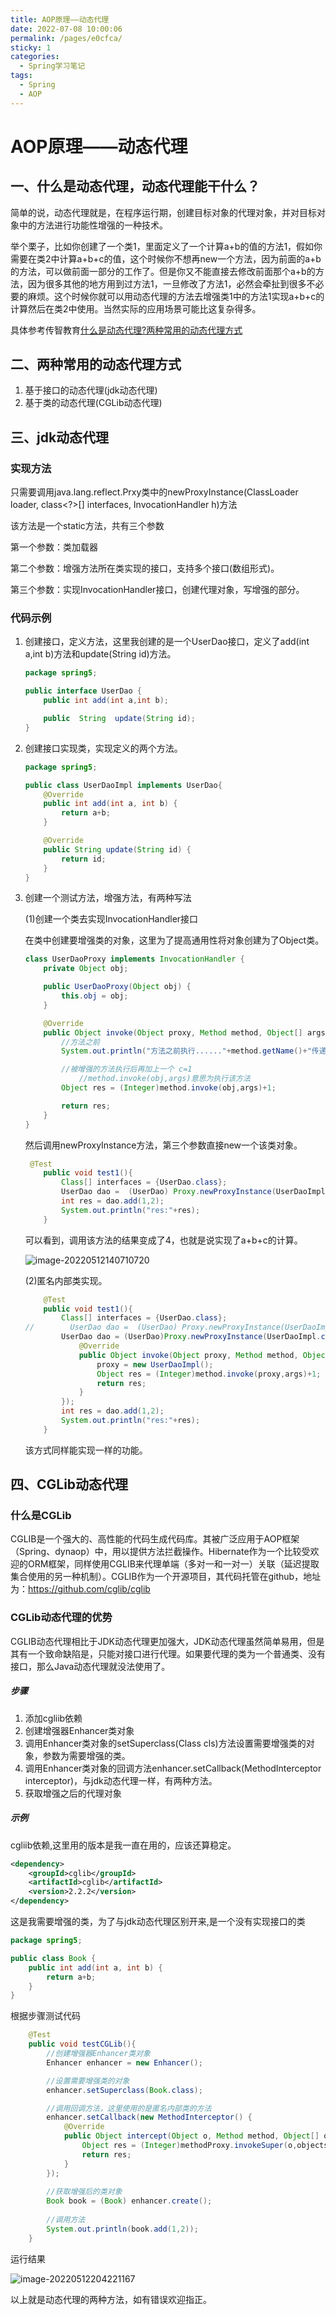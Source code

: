 ```yaml
---
title: AOP原理——动态代理
date: 2022-07-08 10:00:06
permalink: /pages/e0cfca/
sticky: 1
categories:
  - Spring学习笔记
tags:
  - Spring
  - AOP
---
```

# AOP原理——动态代理

## 一、什么是动态代理，动态代理能干什么？

简单的说，动态代理就是，在程序运行期，创建目标对象的代理对象，并对目标对象中的方法进行功能性增强的一种技术。

举个栗子，比如你创建了一个类1，里面定义了一个计算a+b的值的方法1，假如你需要在类2中计算a+b+c的值，这个时候你不想再new一个方法，因为前面的a+b的方法，可以做前面一部分的工作了。但是你又不能直接去修改前面那个a+b的方法，因为很多其他的地方用到过方法1，一旦修改了方法1，必然会牵扯到很多不必要的麻烦。这个时候你就可以用动态代理的方法去增强类1中的方法1实现a+b+c的计算然后在类2中使用。当然实际的应用场景可能比这复杂得多。

具体参考传智教育[什么是动态代理?两种常用的动态代理方式](https://www.itcast.cn/news/20200717/12001737842.shtml)

## 二、两种常用的动态代理方式

1. 基于接口的动态代理(jdk动态代理)
2. 基于类的动态代理(CGLib动态代理)

## 三、jdk动态代理

### 实现方法

只需要调用java.lang.reflect.Prxy类中的newProxyInstance(ClassLoader loader, class<?>[] interfaces, InvocationHandler h)方法

该方法是一个static方法，共有三个参数

第一个参数：类加载器

第二个参数：增强方法所在类实现的接口，支持多个接口(数组形式)。

第三个参数：实现InvocationHandler接口，创建代理对象，写增强的部分。

### 代码示例

1. 创建接口，定义方法，这里我创建的是一个UserDao接口，定义了add(int a,int b)方法和update(String id)方法。

   ```java 
   package spring5;
   
   public interface UserDao {
       public int add(int a,int b);
   
       public  String  update(String id);
   }
   ```

2. 创建接口实现类，实现定义的两个方法。

   ```java
   package spring5;
   
   public class UserDaoImpl implements UserDao{
       @Override
       public int add(int a, int b) {
           return a+b;
       }
   
       @Override
       public String update(String id) {
           return id;
       }
   }
   ```

3. 创建一个测试方法，增强方法，有两种写法

   (1)创建一个类去实现InvocationHandler接口

   在类中创建要增强类的对象，这里为了提高通用性将对象创建为了Object类。

   ```java 
   class UserDaoProxy implements InvocationHandler {
       private Object obj;
   
       public UserDaoProxy(Object obj) {
           this.obj = obj;
       }
   
       @Override
       public Object invoke(Object proxy, Method method, Object[] args) throws Throwable {
           //方法之前
           System.out.println("方法之前执行......"+method.getName()+"传递的参数..."+ Arrays.toString(args));
   
           //被增强的方法执行后再加上一个 c=1
               //method.invoke(obj,args)意思为执行该方法
           Object res = (Integer)method.invoke(obj,args)+1;
   
           return res;
       }
   }
   ```

   然后调用newProxyInstance方法，第三个参数直接new一个该类对象。

   ```java
   	@Test
       public void test1(){
           Class[] interfaces = {UserDao.class};
           UserDao dao =  (UserDao) Proxy.newProxyInstance(UserDaoImpl.class.getClassLoader(),interfaces,new UserDaoProxy(new UserDaoImpl()));
           int res = dao.add(1,2);
           System.out.println("res:"+res);
       }
   ```

   可以看到，调用该方法的结果变成了4，也就是说实现了a+b+c的计算。

   ![image-20220512140710720](https://cdn.jsdelivr.net/gh/Hiyiin/picture/Typora/image-20220512140710720.png)

   (2)匿名内部类实现。

   ```java
       @Test
       public void test1(){
           Class[] interfaces = {UserDao.class};
   //        UserDao dao =  (UserDao) Proxy.newProxyInstance(UserDaoImpl.class.getClassLoader(),interfaces,new UserDaoProxy(new UserDaoImpl()));
           UserDao dao = (UserDao)Proxy.newProxyInstance(UserDaoImpl.class.getClassLoader(), interfaces, new InvocationHandler() {
               @Override
               public Object invoke(Object proxy, Method method, Object[] args) throws Throwable {
                   proxy = new UserDaoImpl();
                   Object res = (Integer)method.invoke(proxy,args)+1;
                   return res;
               }
           });
           int res = dao.add(1,2);
           System.out.println("res:"+res);
       }
   ```

   该方式同样能实现一样的功能。

## 四、CGLib动态代理

### 什么是CGLib

CGLIB是一个强大的、高性能的代码生成代码库。其被广泛应用于AOP框架（Spring、dynaop）中，用以提供方法拦截操作。Hibernate作为一个比较受欢迎的ORM框架，同样使用CGLIB来代理单端（多对一和一对一）关联（延迟提取集合使用的另一种机制）。CGLIB作为一个开源项目，其代码托管在github，地址为：https://github.com/cglib/cglib

### CGLib动态代理的优势

CGLIB动态代理相比于JDK动态代理更加强大，JDK动态代理虽然简单易用，但是其有一个致命缺陷是，只能对接口进行代理。如果要代理的类为一个普通类、没有接口，那么Java动态代理就没法使用了。

<h5>步骤</h5>

1. 添加cgliib依赖
2. 创建增强器Enhancer类对象
3. 调用Enhancer类对象的setSuperclass(Class cls)方法设置需要增强类的对象，参数为需要增强的类。
4. 调用Enhancer类对象的回调方法enhancer.setCallback(MethodInterceptor interceptor)，与jdk动态代理一样，有两种方法。
5. 获取增强之后的代理对象

<h5>示例</h5>

cgliib依赖,这里用的版本是我一直在用的，应该还算稳定。

```xml
<dependency>
    <groupId>cglib</groupId>
    <artifactId>cglib</artifactId>
    <version>2.2.2</version>
</dependency>
```



这是我需要增强的类，为了与jdk动态代理区别开来,是一个没有实现接口的类

```java
package spring5;

public class Book {
    public int add(int a, int b) {
        return a+b;
    }
}
```



根据步骤测试代码

```java
    @Test
    public void testCGLib(){
        //创建增强器Enhancer类对象
        Enhancer enhancer = new Enhancer();

        //设置需要增强类的对象
        enhancer.setSuperclass(Book.class);

        //调用回调方法，这里使用的是匿名内部类的方法
        enhancer.setCallback(new MethodInterceptor() {
            @Override
            public Object intercept(Object o, Method method, Object[] objects, MethodProxy methodProxy) throws Throwable {
                Object res = (Integer)methodProxy.invokeSuper(o,objects)+100;
                return res;
            }
        });
        
        //获取增强后的类对象
        Book book = (Book) enhancer.create();
        
        //调用方法
        System.out.println(book.add(1,2));
    }
```

运行结果

![image-20220512204221167](https://cdn.jsdelivr.net/gh/Hiyiin/picture/Typora/image-20220512204221167.png)



以上就是动态代理的两种方法，如有错误欢迎指正。